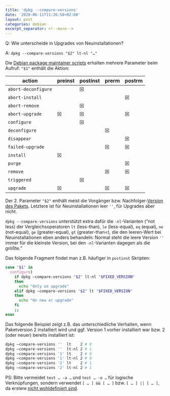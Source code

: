 ```yaml
---
title: 'dpkg --compare-versions'
date: '2020-06-11T11:26:58+02:00'
layout: post
categories: debian
excerpt_separator: <!--more-->
---
```


Q: Wie unterscheide in Upgrades von Neuinstallationen?

A: `dpkg --compare-versions "$2" lt-nl "…"`

<!--more-->

Die [Debian package maintainer scripts](https://www.debian.org/doc/debian-policy/ch-maintainerscripts.html) erhalten mehrere Parameter beim Aufruf: `"$1"` enthält die Aktion:

| action | preinst | postinst | prerm | postrm |
|---|---|---|---|---|
| `abort-deconfigure` |  | ☒ |  |  |
| `abort-install ` |  |  |  | ☒ |
| `abort-remove ` |  | ☒ |  |  |
| `abort-upgrade ` | ☒ | ☒ |  | ☒ |
| `configure ` |  | ☒ |  |  |
| `deconfigure ` |  |  | ☒ |  |
| `disappear ` |  |  |  | ☒ |
| `failed-upgrade ` |  |  | ☒ | ☒ |
| `install ` | ☒ |  |  |  |
| `purge ` |  |  |  | ☒ |
| `remove ` |  |  | ☒ | ☒ |
| `triggered ` |  | ☒ |  |  |
| `upgrade ` | ☒ |  | ☒ | ☒ |

Der 2. Parameter `"$2"` enthält meist die Vorgänger bzw. Nachfolger-[Version des Pakets](https://hutten.knut.univention.de/blog/debian-versions-schema/). Letztere ist für Neuinstallationen leer `''`, für Upgrades aber nicht.

`dpkg --compare-versions` unterstützt extra dafür die `-nl`-Varianten (<q>not less) der Vergleichsoperatoren `lt` (less-than), `le` (less-equal), `eq` (equal), `ne` (not-equal), `ge` (greater-equal), `gt` (greater-than&lt;), die den leeren-Wert bei Neuinstallationen eben anders behandeln: Normal steht die leere Version `''` immer für die kleinste Version, bei den `-nl`-Varianten dagegen als die größte.</q>

Das folgende Fragment findet man z.B. häufiger in `postinst` Skripten:

```bash
case "$1" in
  configure)
    if dpkg –compare-versions "$2" lt-nl "$FIXED_VERSION"
    then
      echo "Only on upgrade"
    elif dpkg –compare-versions "$2" lt "$FIXED_VERSION"
    then
      echo "On new or upgrade"
    fi
    ;;
esac
```

Das folgende Beispiel zeigt z.B. das unterschiedliche Verhalten, wenn Paketversion 2 installiert wird und ggf. Version 1 vorher installiert war bzw. 2 (oder neuer) bereits installiert ist:

```bash
dpkg –compare-versions ''  lt    2 # 0
dpkg –compare-versions ''  lt-nl 2 # 1
dpkg –compare-versions '1' lt    2 # 0
dpkg –compare-versions '1' lt-nl 2 # 0
dpkg –compare-versions '2' lt    2 # 1
dpkg –compare-versions '2' lt-nl 2 # 1
```

PS: Bitte vermeidet `test … -a …` und `test … -o …` für logische Verknüpfungen, sondern verwendet `[ … ] && [ … ]` bzw. `[ … ] || [ … ]`, da erstere [nicht wohldefiniert sind](https://github.com/koalaman/shellcheck/wiki/SC2166).

<!--
PPS: Hier mein [Vortrag zu den Maintainer-Scripten](https://phahn.gitpages.knut.univention.de/talks/dpkg-maint.html) von damals.
-->

